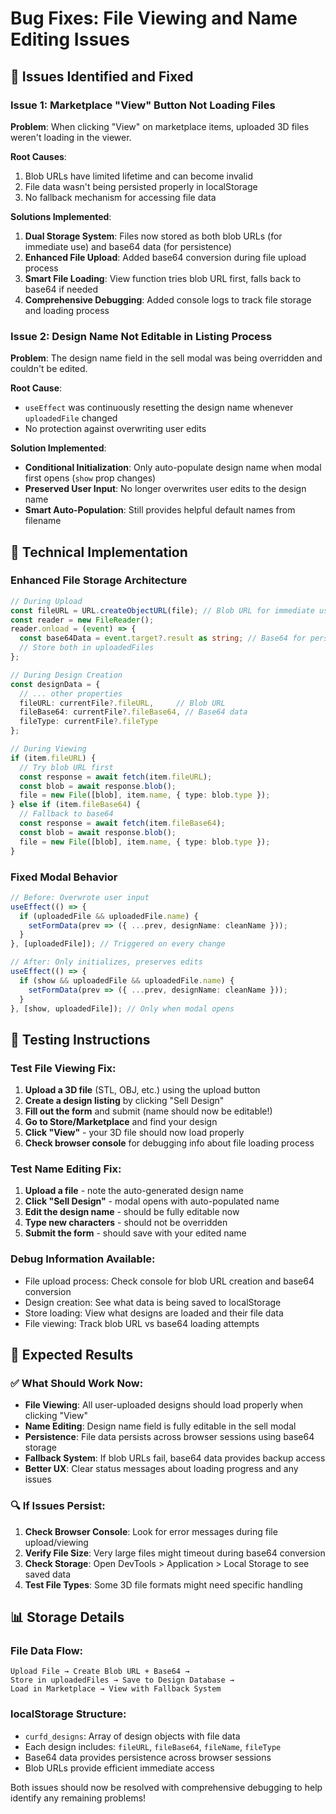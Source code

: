 # Bug Fixes: File Viewing and Name Editing Issues

## 🐛 Issues Identified and Fixed

### Issue 1: Marketplace "View" Button Not Loading Files
**Problem**: When clicking "View" on marketplace items, uploaded 3D files weren't loading in the viewer.

**Root Causes**:
1. Blob URLs have limited lifetime and can become invalid
2. File data wasn't being persisted properly in localStorage
3. No fallback mechanism for accessing file data

**Solutions Implemented**:
1. **Dual Storage System**: Files now stored as both blob URLs (for immediate use) and base64 data (for persistence)
2. **Enhanced File Upload**: Added base64 conversion during file upload process
3. **Smart File Loading**: View function tries blob URL first, falls back to base64 if needed
4. **Comprehensive Debugging**: Added console logs to track file storage and loading process

### Issue 2: Design Name Not Editable in Listing Process  
**Problem**: The design name field in the sell modal was being overridden and couldn't be edited.

**Root Cause**: 
- `useEffect` was continuously resetting the design name whenever `uploadedFile` changed
- No protection against overwriting user edits

**Solution Implemented**:
- **Conditional Initialization**: Only auto-populate design name when modal first opens (`show` prop changes)
- **Preserved User Input**: No longer overwrites user edits to the design name
- **Smart Auto-Population**: Still provides helpful default names from filename

## 🔧 Technical Implementation

### Enhanced File Storage Architecture
```typescript
// During Upload
const fileURL = URL.createObjectURL(file); // Blob URL for immediate use
const reader = new FileReader();
reader.onload = (event) => {
  const base64Data = event.target?.result as string; // Base64 for persistence
  // Store both in uploadedFiles
};

// During Design Creation  
const designData = {
  // ... other properties
  fileURL: currentFile?.fileURL,     // Blob URL
  fileBase64: currentFile?.fileBase64, // Base64 data
  fileType: currentFile?.fileType
};

// During Viewing
if (item.fileURL) {
  // Try blob URL first
  const response = await fetch(item.fileURL);
  const blob = await response.blob();
  file = new File([blob], item.name, { type: blob.type });
} else if (item.fileBase64) {
  // Fallback to base64
  const response = await fetch(item.fileBase64);
  const blob = await response.blob();  
  file = new File([blob], item.name, { type: blob.type });
}
```

### Fixed Modal Behavior
```typescript
// Before: Overwrote user input
useEffect(() => {
  if (uploadedFile && uploadedFile.name) {
    setFormData(prev => ({ ...prev, designName: cleanName }));
  }
}, [uploadedFile]); // Triggered on every change

// After: Only initializes, preserves edits
useEffect(() => {
  if (show && uploadedFile && uploadedFile.name) {
    setFormData(prev => ({ ...prev, designName: cleanName }));
  }
}, [show, uploadedFile]); // Only when modal opens
```

## 🧪 Testing Instructions

### Test File Viewing Fix:
1. **Upload a 3D file** (STL, OBJ, etc.) using the upload button
2. **Create a design listing** by clicking "Sell Design" 
3. **Fill out the form** and submit (name should now be editable!)
4. **Go to Store/Marketplace** and find your design
5. **Click "View"** - your 3D file should now load properly
6. **Check browser console** for debugging info about file loading process

### Test Name Editing Fix:
1. **Upload a file** - note the auto-generated design name
2. **Click "Sell Design"** - modal opens with auto-populated name  
3. **Edit the design name** - should be fully editable now
4. **Type new characters** - should not be overridden
5. **Submit the form** - should save with your edited name

### Debug Information Available:
- File upload process: Check console for blob URL creation and base64 conversion
- Design creation: See what data is being saved to localStorage
- Store loading: View what designs are loaded and their file data
- File viewing: Track blob URL vs base64 loading attempts

## 🎯 Expected Results

### ✅ What Should Work Now:
- **File Viewing**: All user-uploaded designs should load properly when clicking "View"
- **Name Editing**: Design name field is fully editable in the sell modal
- **Persistence**: File data persists across browser sessions using base64 storage
- **Fallback System**: If blob URLs fail, base64 data provides backup access
- **Better UX**: Clear status messages about loading progress and any issues

### 🔍 If Issues Persist:
1. **Check Browser Console**: Look for error messages during file upload/viewing
2. **Verify File Size**: Very large files might timeout during base64 conversion  
3. **Check Storage**: Open DevTools > Application > Local Storage to see saved data
4. **Test File Types**: Some 3D file formats might need specific handling

## 📊 Storage Details

### File Data Flow:
```
Upload File → Create Blob URL + Base64 → 
Store in uploadedFiles → Save to Design Database → 
Load in Marketplace → View with Fallback System
```

### localStorage Structure:
- `curfd_designs`: Array of design objects with file data
- Each design includes: `fileURL`, `fileBase64`, `fileName`, `fileType`
- Base64 data provides persistence across browser sessions
- Blob URLs provide efficient immediate access

Both issues should now be resolved with comprehensive debugging to help identify any remaining problems!